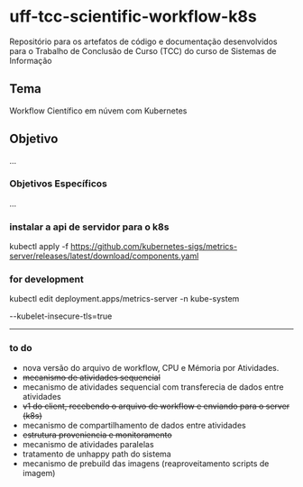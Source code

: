 # uff-tcc-scientific-workflow-k8s

Repositório para os artefatos de código e documentação desenvolvidos para o Trabalho de Conclusão de Curso (TCC) do curso de Sistemas de Informação


## Tema
Workflow Científico em núvem com Kubernetes

## Objetivo
...

### Objetivos Específicos
...


### instalar a api de servidor para o k8s

kubectl apply -f https://github.com/kubernetes-sigs/metrics-server/releases/latest/download/components.yaml

### for development

kubectl edit deployment.apps/metrics-server -n kube-system

--kubelet-insecure-tls=true

---
### to do

- nova versão do arquivo de workflow, CPU e Mémoria por Atividades.
- ~~mecanismo de atividades sequencial~~
- mecanismo de atividades sequencial com transferecia de dados entre atividades
- ~~v1 do client, recebendo o arquivo de workflow e enviando para o server (k8s)~~
- mecanismo de compartilhamento de dados entre atividades
- ~~estrutura proveniencia e monitoramento~~
- mecanismo de atividades paralelas
- tratamento de unhappy path do sistema
- mecanismo de prebuild das imagens (reaproveitamento scripts de imagem)
